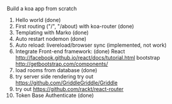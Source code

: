 Build a koa app from scratch

1) Hello world (done)
2) First routing ("/", "/about) with koa-router (done)
3) Templating with Marko (done)
4) Auto restart nodemon (done)
5) Auto reload: livereload/browser sync (implemented, not work)
6) Integrate Front-end framework: (done)
React http://facebook.github.io/react/docs/tutorial.html
bootstrap http://getbootstrap.com/components/
7) load rooms from database (done)
8) try server side rendering
try out https://github.com/GriddleGriddle/Griddle
9) try out https://github.com/rackt/react-router
10) Token Base Authenticate (done)

